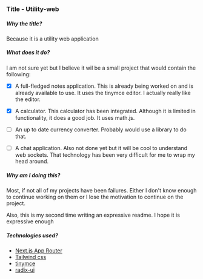 ### Title - Utility-web

##### Why the title?

Because it is a utility web application

##### What does it do?

I am not sure yet but I believe it wil be a small project that would contain the following:

- [x] A full-fledged notes application. This is already being worked on and is already available to use. It uses the tinymce editor. I actually really like the editor.

- [x] A calculator. This calculator has been integrated. Although it is limited in functionality, it does a good job. It uses math.js.

- [ ] An up to date currency converter. Probably would use a library to do that. 

- [ ] A chat application. Also not done yet but it will be cool to understand web sockets. That technology has been very difficult for me to wrap my head around.


##### Why am I doing this?

Most, if not all of my projects have been failures. Either I don't know enough to continue working on them or I lose the motivation to continue on the project. 

Also, this is my second time writing an expressive readme. I hope it is expressive enough

##### Technologies used?

* [Next.js App Router](https://nextjs.org/docs/app)
* [Tailwind css](https://tailwindcss.com/)
* [tinymce](https://www.tiny.cloud/)
* [radix-ui](https://www.radix-ui.com/)





